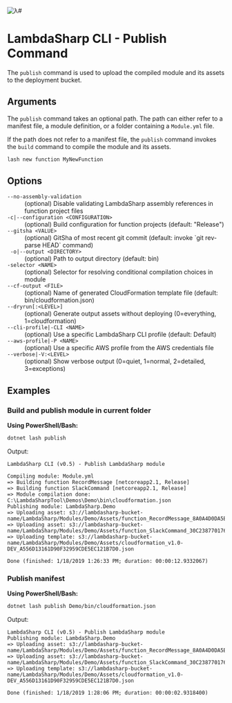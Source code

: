 ![λ#](../../../Docs/LambdaSharp_v2_small.png)

# LambdaSharp CLI - Publish Command

The `publish` command is used to upload the compiled module and its assets to the deployment bucket.

## Arguments

The `publish` command takes an optional path. The path can either refer to a manifest file, a module definition, or a folder containing a `Module.yml` file.

If the path does not refer to a manifest file, the `publish` command invokes the `build` command to compile the module and its assets.

```bash
lash new function MyNewFunction
```

## Options

<dl>

<dt><code>--no-assembly-validation</code></dt>
<dd>(optional) Disable validating LambdaSharp assembly references in function project files</dd>

<dt><code>-c|--configuration &lt;CONFIGURATION&gt;</code></dt>
<dd>(optional) Build configuration for function projects (default: "Release")</dd>

<dt><code>--gitsha &lt;VALUE&gt;</code></dt>
<dd>(optional) GitSha of most recent git commit (default: invoke `git rev-parse HEAD` command)</dd>

<dt><code> -o|--output &lt;DIRECTORY&gt;</code></dt>
<dd>(optional) Path to output directory (default: bin)</dd>

<dt><code>-selector &lt;NAME&gt;</code></dt>
<dd>(optional) Selector for resolving conditional compilation choices in module</dd>

<dt><code>--cf-output &lt;FILE&gt;</code></dt>
<dd>(optional) Name of generated CloudFormation template file (default: bin/cloudformation.json)</dd>

<dt><code>--dryrun[:&lt;LEVEL&gt;]</code></dt>
<dd>(optional) Generate output assets without deploying (0=everything, 1=cloudformation)</dd>

<dt><code>--cli-profile|-CLI &lt;NAME&gt;</code></dt>
<dd>(optional) Use a specific LambdaSharp CLI profile (default: Default)</dd>

<dt><code>--aws-profile|-P &lt;NAME&gt;</code></dt>
<dd>(optional) Use a specific AWS profile from the AWS credentials file</dd>

<dt><code>--verbose|-V:&lt;LEVEL&gt;</code></dt>
<dd>(optional) Show verbose output (0=quiet, 1=normal, 2=detailed, 3=exceptions)</dd>

</dl>

## Examples

### Build and publish module in current folder

__Using PowerShell/Bash:__
```bash
dotnet lash publish
```

Output:
```
LambdaSharp CLI (v0.5) - Publish LambdaSharp module

Compiling module: Module.yml
=> Building function RecordMessage [netcoreapp2.1, Release]
=> Building function SlackCommand [netcoreapp2.1, Release]
=> Module compilation done: C:\LambdaSharpTool\Demos\Demo\bin\cloudformation.json
Publishing module: LambdaSharp.Demo
=> Uploading asset: s3://lambdasharp-bucket-name/LambdaSharp/Modules/Demo/Assets/function_RecordMessage_8A0A4D0DA5B090BD33D779EF16FE7470.zip
=> Uploading asset: s3://lambdasharp-bucket-name/LambdaSharp/Modules/Demo/Assets/function_SlackCommand_30C238770176A7AE6955A519FC6A283A.zip
=> Uploading template: s3://lambdasharp-bucket-name/LambdaSharp/Modules/Demo/Assets/cloudformation_v1.0-DEV_A556D13161D90F32959CDE5EC121B7D0.json

Done (finished: 1/18/2019 1:26:33 PM; duration: 00:00:12.9332067)
```

### Publish manifest

__Using PowerShell/Bash:__
```bash
dotnet lash publish Demo/bin/cloudformation.json
```

Output:
```
LambdaSharp CLI (v0.5) - Publish LambdaSharp module
Publishing module: LambdaSharp.Demo
=> Uploading asset: s3://lambdasharp-bucket-name/LambdaSharp/Modules/Demo/Assets/function_RecordMessage_8A0A4D0DA5B090BD33D779EF16FE7470.zip
=> Uploading asset: s3://lambdasharp-bucket-name/LambdaSharp/Modules/Demo/Assets/function_SlackCommand_30C238770176A7AE6955A519FC6A283A.zip
=> Uploading template: s3://lambdasharp-bucket-name/LambdaSharp/Modules/Demo/Assets/cloudformation_v1.0-DEV_A556D13161D90F32959CDE5EC121B7D0.json

Done (finished: 1/18/2019 1:28:06 PM; duration: 00:00:02.9318400)
```
